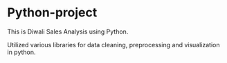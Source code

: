 # Python-project
This is Diwali Sales Analysis using Python.

Utilized various libraries for data cleaning, preprocessing and visualization in python.
